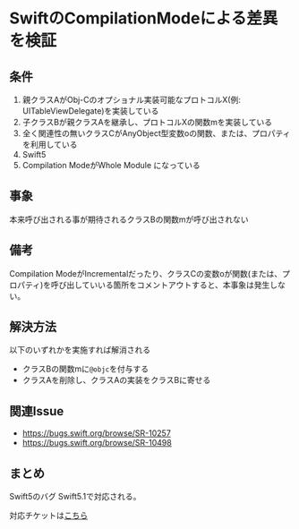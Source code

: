 # SwiftのCompilationModeによる差異を検証

## 条件

1. 親クラスAがObj-Cのオプショナル実装可能なプロトコルX(例: UITableViewDelegate)を実装している
1. 子クラスBが親クラスAを継承し、プロトコルXの関数mを実装している
1. 全く関連性の無いクラスCがAnyObject型変数oの関数、または、プロパティを利用している
1. Swift5
1. Compilation ModeがWhole Module になっている

## 事象

本来呼び出される事が期待されるクラスBの関数mが呼び出されない

## 備考

Compilation ModeがIncrementalだったり、クラスCの変数oが関数(または、プロパティ)を呼び出していいる箇所をコメントアウトすると、本事象は発生しない。

## 解決方法

以下のいずれかを実施すれば解消される

- クラスBの関数mに`@objc`を付与する
- クラスAを削除し、クラスAの実装をクラスBに寄せる

## 関連Issue

- https://bugs.swift.org/browse/SR-10257
- https://bugs.swift.org/browse/SR-10498

## まとめ

Swift5のバグ
Swift5.1で対応される。

対応チケットは[こちら](https://github.com/apple/swift/pull/24256)
